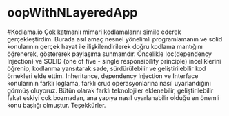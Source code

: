# oopWithNLayeredApp
#Kodlama.io
Çok katmanlı mimari kodlamalarını simile ederek gerçekleştirdim. Burada asıl amaç nesnel yönelimli programlamanın ve solid konularının gerçek hayat ile ilişkilendirilerek doğru kodlama mantığını öğrenerek, göstererek paylaşıma sunmamdır. Öncelikle Ioc(dependency Injection) ve SOLID (one of five - single responsibility principle) inceliklerini öğrenip, kodlarıma yansıtarak sade, sürdürülebilir ve geliştirilebilir kod örnekleri elde ettim. Inheritance, dependency Injection ve Interface konularının farklı loglama, farklı crud operasyonlarına nasıl uyarlandığını görmüş oluyoruz. Bütün olarak farklı teknolojiler eklenebilir, geliştirilebilir fakat eskiyi çok bozmadan, ana yapıya nasıl uyarlanabilir olduğu en önemli konu başlığı olmuştur. Teşekkürler.
